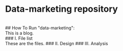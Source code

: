 # Data-marketing repository 
<br>
## How To Run "data-marketing":
<br>
This is a blog. 
<br>
### I. File list
<br>These are the files.
### II. Design
### III. Analysis

